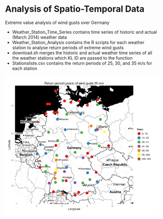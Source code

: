 Analysis of Spatio-Temporal Data
=================================

Extreme value analysis of wind gusts over Germany

* Weather_Station_Time_Series contains time series of historic and actual (March 2014) weather data
* Weather_Station_Analysis contains the R scripts for each weather station to analyse return periods of extreme wind gusts
* download.sh merges the historic and actual weather time series of all the weather stations which KL ID are passed to the function
* Stationsliste.csv contains the return periods of 25, 30, and 35 m/s for each station

![alt text](https://github.com/ChristopherStephan/AnalysisOfSpatioTemporalData/blob/master/Plots/retper35_final.png "Return Periods of wind gusts 35 m/s")
